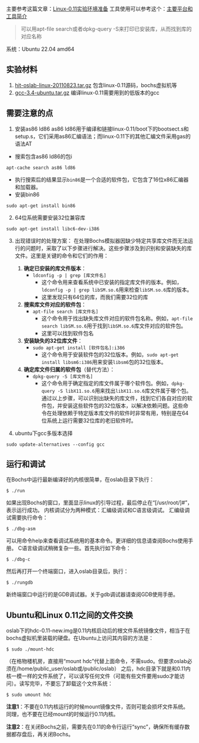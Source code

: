 主要参考这篇文章：[Linux-0.11实验环境准备](https://github.com/Wangzhike/HIT-Linux-0.11/blob/master/0-prepEnv/%E5%87%86%E5%A4%87%E5%AE%89%E8%A3%85%E7%8E%AF%E5%A2%83.md)
工具使用可以参考这个：[主要平台和工具简介](https://hoverwinter.gitbooks.io/hit-oslab-manual/content/environment.html)
> 可以用apt-file search或者dpkg-query -S来打印已安装库，从而找到库的对应名称

系统：Ubuntu 22.04 amd64
## 实验材料

1. [hit-oslab-linux-20110823.tar.gz](https://github.com/hoverwinter/HIT-OSLab/tree/master/Resources) 包含linux-0.11源码，bochs虚拟机等
2. [gcc-3.4-ubuntu.tar.gz](https://github.com/hoverwinter/HIT-OSLab/tree/master/Resources) 编译linux-0.11需要用到的低版本的gcc


## 需要注意的点
1. 安装as86 ld86 as86 ld86用于编译和链接linux-0.11/boot下的bootsect.s和setup.s，它们采用as86汇编语法；而linux-0.11下的其他汇编文件采用gas的语法AT
+ 搜索包含as86 ld86的包i
```
apt-cache search as86 ld86
```
+ 执行搜索后的结果显示`bin86`是一个合适的软件包，它包含了16位x86汇编器和加载器。
+ 安装bin86
```
sudo apt-get install bin86
```

2. 64位系统需要安装32位兼容库
```
sudo apt-get install libc6-dev-i386
```

3. 出现错误时的处理方案：
	在处理Bochs模拟器因缺少特定共享库文件而无法运行的问题时，采取了以下步骤进行解决。这些步骤涉及到识别和安装缺失的库文件。这里是关键的命令和它们的作用：
	1. **确定已安装的库文件版本**：
	    - `ldconfig -p | grep [库文件名]`
	        - 这个命令用来查看系统中已安装的指定库文件的版本。例如，`ldconfig -p | grep libSM.so.6`用来检查`libSM.so.6`库的版本。
	        - 这里发现只有64位的库，而我们需要32位的库
	2. **搜索库文件对应的软件包**：
	    - `apt-file search [库文件名]`
	        - 这个命令用于找出缺失库文件对应的软件包名称。例如，`apt-file search libSM.so.6`用于找到`libSM.so.6`库文件对应的软件包。
	        - 这里可以找到软件包名
	3. **安装缺失的32位库文件**：
	    - `sudo apt-get install [软件包名]:i386`
	        - 这个命令用于安装软件包的32位版本。例如，`sudo apt-get install libsm6:i386`用来安装`libsm6`包的32位版本。
	4. **确定库文件归属的软件包**（替代方法）：
	    - `dpkg-query -S [库文件名]`
	        - 这个命令用于确定指定的库文件属于哪个软件包。例如，`dpkg-query -S libX11.so.6`用来找出`libX11.so.6`库文件属于哪个包。
	通过以上步骤，可以识别出缺失的库文件，找到它们各自对应的软件包，并安装这些软件包的32位版本，以解决依赖问题。这些命令在处理依赖于特定版本库文件的软件时非常有用，特别是在64位系统上运行需要32位库的老旧软件时。

4. ubuntu下gcc多版本选择
```
sudo update-alternatives --config gcc
```


## 运行和调试
在Bochs中运行最新编译好的内核很简单，在oslab目录下执行：

```
$ ./run
```

如果出现Bochs的窗口，里面显示linux的引导过程，最后停止在“[/usr/root/]#”，表示运行成功。
内核调试分为两种模式：汇编级调试和C语言级调试。
汇编级调试需要执行命令：
```
$ ./dbg-asm
```
可以用命令help来查看调试系统用的基本命令。更详细的信息请查阅Bochs使用手册。
C语言级调试稍微复杂一些。首先执行如下命令：
```
$ ./dbg-c
```
然后再打开一个终端窗口，进入oslab目录后，执行：
```
$ ./rungdb
```
新终端窗口中运行的是GDB调试器。关于gdb调试器请查阅GDB使用手册。

## Ubuntu和Linux 0.11之间的文件交换

oslab下的hdc-0.11-new.img是0.11内核启动后的根文件系统镜像文件，相当于在bochs虚拟机里装载的硬盘。在Ubuntu上访问其内容的方法是：
```
$ sudo ./mount-hdc
```
（在格物楼机房，直接用“mount hdc”代替上面命令，不需sudo。但要求oslab必须在/home/public_user/oslab或/public/oslab）
之后，hdc目录下就是和0.11内核一模一样的文件系统了，可以读写任何文件（可能有些文件要用sudo才能访问）。读写完毕，不要忘了卸载这个文件系统：
```
$ sudo umount hdc
```

**注意1**：不要在0.11内核运行的时候mount镜像文件，否则可能会损坏文件系统。同理，也不要在已经mount的时候运行0.11内核。

**注意2**：在关闭Bochs之前，需要先在0.11的命令行运行“sync”，确保所有缓存数据都存盘后，再关闭Bochs。